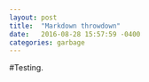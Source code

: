 ```yaml
---
layout: post
title:  "Markdown throwdown"
date:   2016-08-28 15:57:59 -0400
categories: garbage
---
```

#Testing.